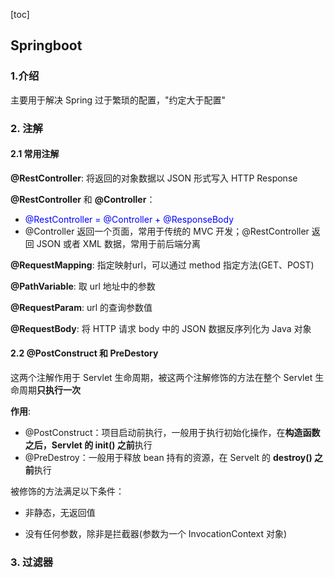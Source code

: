 [toc]

## Springboot

### 1.介绍

主要用于解决 Spring 过于繁琐的配置，"约定大于配置"

### 2. 注解

#### 2.1 常用注解

**@RestController**: 将返回的对象数据以 JSON 形式写入 HTTP Response

**@RestController** 和 **@Controller**：

- <font color = blue>@RestController = @Controller + @ResponseBody</font>
- @Controller 返回一个页面，常用于传统的 MVC 开发；@RestController 返回 JSON 或者 XML 数据，常用于前后端分离



**@RequestMapping**: 指定映射url，可以通过 method 指定方法(GET、POST)

**@PathVariable**: 取 url 地址中的参数

**@RequestParam**: url 的查询参数值

**@RequestBody**: 将 HTTP 请求 body 中的 JSON 数据反序列化为 Java 对象



#### 2.2 @PostConstruct 和 PreDestory

这两个注解作用于 Servlet 生命周期，被这两个注解修饰的方法在整个 Servlet 生命周期**只执行一次**

**作用**:

- @PostConstruct：项目启动前执行，一般用于执行初始化操作，在**构造函数之后，Servlet 的 init() 之前**执行
- @PreDestroy：一般用于释放 bean 持有的资源，在 Servelt 的 **destroy() 之前**执行



被修饰的方法满足以下条件：

- 非静态，无返回值

- 没有任何参数，除非是拦截器(参数为一个 InvocationContext 对象)



### 3. 过滤器



